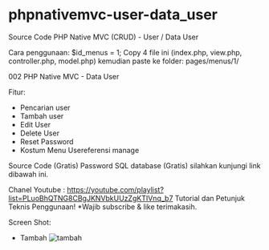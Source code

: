 # phpnativemvc-user-data_user
Source Code PHP Native MVC (CRUD) - User / Data User

Cara penggunaan:
$id_menus = 1;
Copy 4 file ini (index.php, view.php, controller.php, model.php) kemudian paste ke folder: pages/menus/1/

002 PHP Native MVC - Data User

Fitur:
- Pencarian user
- Tambah user
- Edit User
- Delete User
- Reset Password
- Kostum Menu Usereferensi manage

Source Code (Gratis)
Password SQL database (Gratis) silahkan kunjungi link dibawah ini.

Chanel Youtube : 
https://youtube.com/playlist?list=PLuoBhQTNG8CBgJKNVbkUUzZgKTIVnq_b7
Tutorial dan Petunjuk Teknis Penggunaan!
*Wajib subscribe & like terimakasih.

Screen Shot:

- Tambah
![tambah](https://user-images.githubusercontent.com/36695013/185782329-c52242da-31ed-4e7b-afb4-6a4916715ee0.png)

